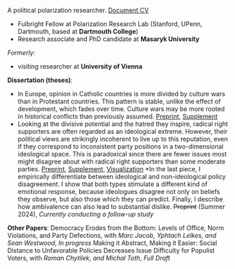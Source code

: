 A political polarization researcher. [Document CV](Tadeáš_Celý___Curriculum_Vitae.pdf)
* Fulbright Fellow at Polarization Research Lab (Stanford, UPenn, Dartmouth, based at **Dartmouth College**)
* Research associate and PhD candidate at **Masaryk University**
  
_Formerly_:
* visiting researcher at **University of Vienna** 

**Dissertation (theses)**:
 * In Europe, opinion in Catholic countries is more divided by culture wars than in Protestant countries. This pattern is stable, unlike the effect of development, which fades over time. Culture wars may be more rooted in historical conflicts than previously assumed. [Preprint](https://osf.io/preprints/osf/cu82k), [Supplement](https://osf.io/eay9j)
 * Looking at the divisive potential and the hatred they inspire, radical right supporters are often regarded as an ideological extreme. However, their political views are strikingly incoherent to live up to this reputation, even if they correspond to inconsistent party positions in a two-dimensional ideological space. This is paradoxical since there are fewer issues most might disagree about with radical right supporters than some moderate parties. [Preprint](https://osf.io/xgfcj), [Supplement](https://osf.io/tm9w6), [Visualization](https://osf.io/nx2u8)
 *In the last piece, I empirically differentiate between ideological and non-ideological policy disagreement. I show that both types stimulate a different kind of emotional response, because ideologues disagree not only on beliefs they observe, but also those which they can predict. Finally, I describe how ambivalence can also lead to substantial dislike.  ~~Preprint~~ (Summer 2024), *Currently conducting a follow-up study*

**Other Papers**:
Democracy Erodes from the Bottom: Levels of Office, Norm Violations, and Party Defections, with *Marc Jacob, Yphtach Lelkes, and Sean Westwood*, *In progress*
Making it Abstract, Making it Easier: Social Distance to Unfavorable Policies Decreases Issue Difficulty for Populist Voters, with *Roman Chytilek, and Michal Toth*, *Full Draft*
